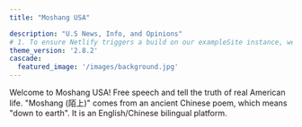 ```yaml
---
title: "Moshang USA"

description: "U.S News, Info, and Opinions"
# 1. To ensure Netlify triggers a build on our exampleSite instance, we need to change a file in the exampleSite directory.
theme_version: '2.8.2'
cascade:
  featured_image: '/images/background.jpg'
---
```

Welcome to Moshang USA! Free speech and tell the truth of real American life. "Moshang (陌上)" comes from an ancient Chinese poem, which means "down to earth". It is an English/Chinese bilingual platform.
